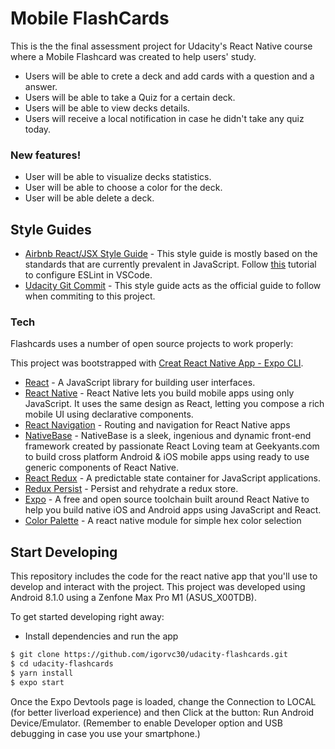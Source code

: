 # Mobile FlashCards

This is the the final assessment project for Udacity's React Native course where a Mobile Flashcard was created to help users' study.

- Users will be able to crete a deck and add cards with a question and a answer.
- Users will be able to take a Quiz for a certain deck.
- Users will be able to view decks details.
- Users will receive a local notification in case he didn't take any quiz today.

### New features!

- User will be able to visualize decks statistics.
- User will be able to choose a color for the deck.
- User will be able delete a deck.

## Style Guides

- [Airbnb React/JSX Style Guide] - This style guide is mostly based on the standards that are currently prevalent in JavaScript. Follow [this](https://blog.echobind.com/integrating-prettier-eslint-airbnb-style-guide-in-vscode-47f07b5d7d6a) tutorial to configure ESLint in VSCode.
- [Udacity Git Commit] - This style guide acts as the official guide to follow when commiting to this project.

### Tech

Flashcards uses a number of open source projects to work properly:

This project was bootstrapped with [Creat React Native App - Expo CLI](https://facebook.github.io/react-native/docs/getting-started.html).

- [React] - A JavaScript library for building user interfaces.
- [React Native] - React Native lets you build mobile apps using only JavaScript. It uses the same design as React, letting you compose a rich mobile UI using declarative components.
- [React Navigation] - Routing and navigation for React Native apps
- [NativeBase] - NativeBase is a sleek, ingenious and dynamic front-end framework created by passionate React Loving team at Geekyants.com to build cross platform Android & iOS mobile apps using ready to use generic components of React Native.
- [React Redux] - A predictable state container for JavaScript applications.
- [Redux Persist] - Persist and rehydrate a redux store.
- [Expo] - A free and open source toolchain built around React Native to help you build native iOS and Android apps using JavaScript and React.
- [Color Palette] - A react native module for simple hex color selection

## Start Developing

This repository includes the code for the react native app that you'll use to develop and interact with the project. This project was developed using Android 8.1.0 using a Zenfone Max Pro M1 (ASUS_X00TDB).

To get started developing right away:

- Install dependencies and run the app

```sh
$ git clone https://github.com/igorvc30/udacity-flashcards.git
$ cd udacity-flashcards
$ yarn install
$ expo start
```

Once the Expo Devtools page is loaded, change the Connection to LOCAL (for better liverload experience) and then Click at the button: Run Android Device/Emulator. (Remember to enable Developer option and USB debugging in case you use your smartphone.)

[react]: https://reactjs.org/
[react native]: https://facebook.github.io/react-native/
[react navigation]: https://reactnavigation.org/docs/en/getting-started.html/
[nativebase]: https://nativebase.io/
[airbnb react/jsx style guide]: https://github.com/airbnb/javascript/tree/master/react
[udacity git commit]: https://udacity.github.io/git-styleguide/
[react redux]: https://react-redux.js.org/
[expo]: https://expo.io/
[redux persist]: https://github.com/rt2zz/redux-persist
[color palette]: https://www.npmjs.com/package/react-native-color-palette
